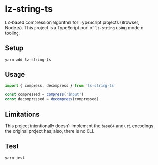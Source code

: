 # lz-string-ts

LZ-based compression algorithm for TypeScript projects (Browser, Node.js).
This project is a TypeScript port of `lz-string` using modern tooling.

## Setup

    yarn add lz-string-ts

## Usage

```ts
import { compress, decompress } from 'ls-string-ts'

const compressed = compress('input')
const decompressed = decompress(compressed)
```

## Limitations

This project intentionally doesn't implement the `base64` and `uri` encodings
the original project has; also, there is no CLI.

## Test

    yarn test
